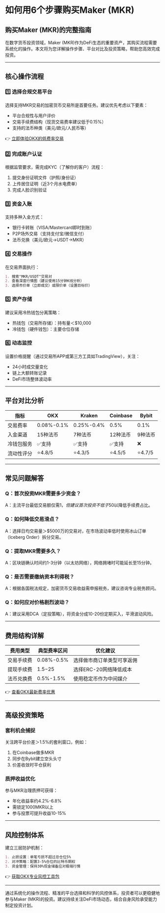 # 如何用6个步骤购买Maker (MKR)

## 购买Maker (MKR)的完整指南

在数字货币投资领域，Maker (MKR)作为DeFi生态的重要资产，其购买流程需要系统化的操作。本文将为您详解操作步骤、平台对比及投资策略，帮助您高效完成投资。

---

## 核心操作流程

### 1️⃣ 选择合规交易平台
选择支持MKR交易的加密货币交易所是首要任务。建议优先考虑以下要素：
- 平台合规性与用户评价
- 交易手续费结构（现货交易费率建议低于0.15%）
- 支持的法币种类（美元/欧元/人民币等）

👉 [立即体验OKX的低费率交易](https://bit.ly/okx_welcome)

### 2️⃣ 完成账户认证
根据监管要求，需完成KYC（了解你的客户）流程：
1. 提交身份证明文件（护照/身份证）
2. 上传居住证明（近3个月水电费单）
3. 完成人脸识别验证

### 3️⃣ 资金入账
支持多种入金方式：
- 银行卡转账（VISA/Mastercard即时到账）
- P2P场外交易（支持支付宝/微信支付）
- 法币兑换（美元/欧元→USDT→MKR）

### 4️⃣ 交易操作
在交易界面执行：
```markdown
1. 搜索"MKR/USDT"交易对
2. 查看深度行情图（建议使用15分钟K线分析）
3. 选择市价单（立即成交）或限价单（设置目标价）
```

### 5️⃣ 资产存储
建议采用冷热钱包分离策略：
- 热钱包（交易所存储）：持有量＜$10,000
- 冷钱包（硬件钱包）：主要仓位存储

### 6️⃣ 动态监控
设置价格提醒（通过交易所APP或第三方工具如TradingView），关注：
- 24小时成交量变化
- 链上大额转账记录
- DeFi市场整体波动率

---

## 平台对比分析

| 指标          | OKX               | Kraken            | Coinbase          | Bybit             |
|---------------|-------------------|-------------------|-------------------|-------------------|
| 交易费率      | 0.08%-0.1%        | 0.25%-0.4%        | 0.5%              | 0.1%              |
| 入金渠道      | 15种法币          | 7种法币           | 12种法币          | 9种法币           |
| 冷钱包服务    | ✅支持             | ✅支持             | ✅支持             | ❌                |
| 流动性评分    | ⭐4.8/5           | ⭐4.3/5           | ⭐4.5/5           | ⭐4.7/5           |

---

## 常见问题解答

### Q：首次投资MKR需要多少资金？
A：主流平台最低交易额仅需$1，但建议首次投资不低于$50以降低手续费占比。

### Q：如何降低交易滑点？
A：选择日均交易量＞$5000万的交易对，在市场波动率低时使用冰山订单（Iceberg Order）拆分交易。

### Q：提取MKR需要多久？
A：区块链确认时间约1-3分钟（以太坊网络），网络拥堵时可能延长至15分钟。

### Q：是否需要缴纳资本利得税？
A：根据各国税法规定，加密货币交易收益需申报税务，建议咨询专业税务顾问。

### Q：如何应对价格剧烈波动？
A：建议采用DCA（定投策略），将资金分成10-20份定期买入，平滑波动风险。

---

## 费用结构详解

| 费用类型      | 典型费率区间      | 优化建议                     |
|---------------|-------------------|------------------------------|
| 交易手续费    | 0.08%-0.5%        | 选择做市商订单类型可享返佣   |
| 提现手续费    | $1.5-$25          | 选择ERC-20网络降低成本       |
| 法币兑换费    | 0.5%-1.5%         | 使用稳定币作为中间媒介       |

👉 [查看OKX最新费率优惠](https://bit.ly/okx_welcome)

---

## 高级投资策略

### 套利机会捕捉
关注跨平台价差＞1.5%的套利窗口，例如：
1. 在Coinbase做多MKR
2. 同步在Bybit建立空头头寸
3. 价差收敛时平仓获利

### 质押收益优化
参与MKR治理质押可获得：
- 年化收益率约4.2%-6.8%
- 需锁定1000MKR以上
- 参与投票可提升收益10-15%

---

## 风险控制体系

建立三层防护机制：
```markdown
1. 止损设置：单笔亏损不超过总仓位5%
2. 对冲策略：配置3-5%仓位的比特币期权
3. 资金管理：保持30%现金储备应对极端行情
```

👉 [获取OKX专业风控工具包](https://bit.ly/okx_welcome)

---

通过系统化的操作流程、精准的平台选择和科学的风控体系，投资者可以更稳健地参与Maker (MKR)的投资。建议持续关注DeFi市场动态，结合自身风险承受能力制定投资计划。